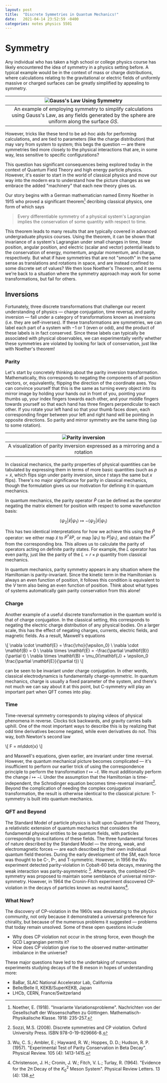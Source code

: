 ```yaml
---
layout: post
title:  "Discrete Symmetries in Quantum Mechanics!"
date:   2021-04-14 23:52:59 -0400
categories: notes physics 5501
---
```


# Symmetry

Any individual who has taken a high school or college physics course has likely
encountered the idea of symmetry in a physics setting before. A typical example
would be in the context of mass or charge distributions, where calculations
relating to the gravitational or electric fields of uniformly massive or charged
surfaces can be greatly simplified by appealing to symmetry.

| ![Gauss's Law Using Symmetry](https://upload.wikimedia.org/wikipedia/commons/thumb/6/66/Maxwell_integral_Gauss_sphere.svg/1024px-Maxwell_integral_Gauss_sphere.svg.png) |
|:--:|
| An example of employing symmetry to simplify calculations using Gauss's Law, as any fields generated by the sphere are uniform along the surface $GS$. |

However, tricks like these tend to be ad-hoc aids for performing calculations,
and are tied to parameters (like the charge distribution) that may vary from
system to system; this begs the question &mdash; are there symmetries tied more
closely to the physical interactions that are, in some way, less sensitive to
specific configurations?

This question has significant consequences being explored today in the context of
Quantum Field Theory and high energy particle physics. However, it's easier to
start in the world of classical physics and move our way into the modern era to
understand how the picture changes as we embrace the added "machinery" that each
new theory gives us.

Our story begins with a German mathematician named Emmy Noether in 1915 who proved
a significant theorem[^1] decribing classical physics, one form of which says

> Every differentiable symmetry of a physical system's Lagrangian implies the
> conservation of some quantity with respect to time.

This theorem leads to many results that are typically covered in advanced undergraduate
physics courses. Using the theorem, it can be shown that invariance of a system's
Lagrangian under small changes in time, linear position, angular position, and
electric (scalar and vector) potential leads to the conservation of energy, momentum,
angular momentum, and charge, respectively.
But what if have symmetries that are not "smooth" in the same sense as translations
and rotations in space, and are instead confined to some discrete set of values?
We then lose Noether's Theorem, and it seems we're back to a situation where the
symmetry approach may work for some transformations, but fail for others.

## Inversions

Fortunately, three discrete transformations that challenge our recent understanding
of physics &mdash; charge conjugation, time reversal, and parity inversion &mdash;
fall under a category of transformations known as inversions (i.e. they are
self-inverses). If these transformations are symmetries, we can label each part
of a system with $-1$ or $1$ (even or odd), and the product of these labels is
in fact conserved. Since these labels can typically be associated with physical
observables, we can experimentally verify whether these symmetries are violated
by looking for lack of conservation, just like with Noether's theorem!

### Parity

Let's start by concretely thinking about the parity inversion transformation.
Mathematically, this corresponds to negating the components of all position vectors,
or, equivalently, flipping the direction of the coordinate axes. You can convince
yourself that this is the same as turning every object into its mirror image by
holding your hands out in front of you, pointing your thumbs up, your index
fingers towards each other, and your middle fingers towards yourself so that
each hand has three fingers perpendicular to each other. If you rotate your left
hand so that your thumb faces down, each corresponding finger between your left
and right hand will be pointing in opposite directions. So parity and mirror
symmetry are the same thing (up to some rotation).

| ![Parity inversion](https://files.catbox.moe/nbh24v.png) |
|:--:|
| A visualization of parity inversion expressed as a mirroring and a rotation |

In classical mechanics, the parity properties of physical quantities can be
tabulated by expressing them in terms of more basic quantities (such as $p=\dot{x}$,
which flips sign under parity inversion, since $t$ stays the same but $x$ flips).
There's no major significance for parity in classical mechanics, though the formulation
gives us our motivation for defining it in quantum mechanics.

In quantum mechanics, the parity operator $\hat{P}$ can be defined as the operator
negating the matrix element for position with respect to some wavefunction basis:

$$\langle \psi_2 | \hat{x}| \psi_1 \rangle \mapsto -\langle \psi_2 |\hat{x}|\psi_1\rangle$$

This has two identical interpretations for how we achieve this using the $\hat{P}$
operator: we either map $\hat{x}$ to $P^\dagger \hat{x} P$, or map $|\psi_1\rangle$
to $P|\psi_1\rangle$, and obtain the $P^\dagger$ from the corresponding bra. This
allows us to calculate the parity of operators acting on definite parity states.
For example, the $\hat{L}$ operator has even parity, just like the parity of
the $L=r \times p$ quantity from classical mechanics.

In quantum mechanics, parity symmetry appears in any situation where the Hamiltonian
is parity-invariant. Since the kinetic term in the Hamiltonian is always an even
function of position, it follows this condition is equivalent to the $V$ term also
being an even function of position. Think about what types of systems automatically
gain parity conservation from this alone!

### Charge

Another example of a useful discrete transformation in the quantum world is that of
charge conjugation. In the classical setting, this corresponds to negating the
electric charge distribution of any physical bodies. On a larger scale, this has
the effect of negating charges, currents, electric fields, and magnetic fields.
As a result, Maxwell's equations

\\[
    \nabla \cdot \mathbf{E} = \frac{\rho}{\epsilon_0} \\
    \nabla \cdot \mathbf{B} = 0 \\
    \nabla \times \mathbf{E} = -\frac{\partial \mathbf{B}}{\partial t} \\
    \nabla \times \mathbf{B} = \mu_0(\mathbf{J} + \epsilon_0 \frac{\partial \mathbf{E}}{\partial t})
\\]

can be seen to be invariant under charge conjugation. In other words, classical
electrodynamics is fundamentally charge-symmetric. In quantum mechanics, charge
is usually a fixed parameter of the system, and there's not much we can say about
it at this point, but C-symmetry will play an important part when QFT comes into play.

### Time

Time-reversal symmetry corresponds to playing videos of physical phenomena in
reverse. Clocks tick backwards, and gravity carries balls uphill. One of the most
important ways to describe this is by realizing that odd time derivatives become
negated, while even derivatives do not. This way, both Newton's second law

\\[
    F = m\ddot{x}
\\]

and Maxwell's equations, given earlier, are invariant under time reversal. However,
the quantum mechanical picture becomes complicated &mdash; it's insufficient to
perform our earlier trick of using the correspondence principle to perform the
transformation $t \mapsto -t$. We must additionally perform the change $i \mapsto -i$.
Under the assumption that the Hamiltonian is time-independent, the Schrodinger
equation becomes time-reversal invariant[^2]. Beyond the complication of needing the
complex conjugation transformation, the result is otherwise identical to the
classical picture: T-symmetry is built into quantum mechanics.

### QFT and Beyond

The Standard Model of particle physics is built upon Quantum Field Theory, a
relativistic extension of quantum mechanics that considers the fundamental physical
entities to be quantum fields, with particles corresponding to excitations of
these fields. The three fundamental forces of nature described by the Standard
Model &mdash; the strong, weak, and electromagnetic forces &mdash; are each
described by their own individual quantum field theories. During the early
development of the SM, each force was thought to be C-, P-, and T-symmetric.
However, in 1956 the Wu experiment detected parity-violation in Cobalt-60 beta
decays, meaning the weak interaction was parity-asymmetric [^3]. Afterwards, the 
combined CP-symmetry was proposed to maintain some semblance of universal
mirror-symmetry. However, in 1964 the Cronin-Fitch experiment discovered
CP-violation in the decays of particles known as neutral kaons[^4].

### What Now?
The discovery of CP-violation in the 1960s was devastating to the physics
community, not only because it demonstrated a universal preference for chirality,
but because of the numerous problems it suggested &mdash; problems that today
remain unsolved. Some of these open questions include

- Why does CP violation not occur in the strong force, even though the QCD Lagrangian permits it?
- How does CP violation give rise to the observed matter-antimatter imbalance in the universe?

These major questions have led to the undertaking of numerous experiments studying
decays of the B meson in hopes of understanding more:

- BaBar, SLAC National Accelerator Lab, California
- Belle/Belle II, KEKB/SuperKEKB, Japan
- LHCb, CERN, France/Switzerland


[^1]: Noether, E. (1918). "Invariante Variationsprobleme". Nachrichten von der Gesellschaft der Wissenschaften zu Göttingen. Mathematisch-Physikalische Klasse. 1918: 235-257.
[^2]: Sozzi, M.S. (2008). Discrete symmetries and CP violation. Oxford University Press. ISBN 978-0-19-929666-8.
[^3]: Wu, C. S.; Ambler, E.; Hayward, R. W.; Hoppes, D. D.; Hudson, R. P. (1957). "Experimental Test of Parity Conservation in Beta Decay". Physical Review. 105 (4): 1413-1415.
[^4]: Christenson, J. H.; Cronin, J. W.; Fitch, V. L.; Turlay, R. (1964). "Evidence for the 2π Decay of the $K_0^2$ Meson System". Physical Review Letters. 13 (4): 138.
